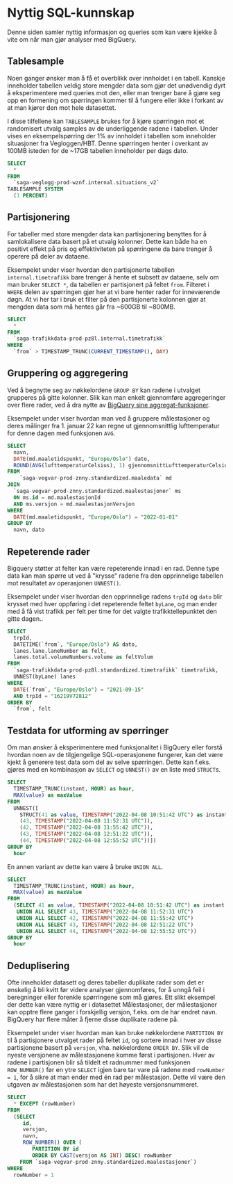 # Nyttig SQL-kunnskap

Denne siden samler nyttig informasjon og queries som kan være kjekke å vite om når man gjør analyser med BigQuery.

## Tablesample

Noen ganger ønsker man å få et overblikk over innholdet i en tabell. Kanskje inneholder tabellen veldig store mengder data som gjør det unødvendig dyrt å eksperimentere med queries mot den, eller man trenger bare å gjøre seg opp en formening om spørringen kommer til å fungere eller ikke i forkant av at man kjører den mot hele datasettet.

I disse tilfellene kan `TABLESAMPLE` brukes for å kjøre spørringen mot et randomisert utvalg samples av de underliggende radene i tabellen. Under vises en eksempelspørring der 1% av innholdet i tabellen som inneholder situasjoner fra Vegloggen/HBT. Denne spørringen henter i overkant av 100MB isteden for de ~17GB tabellen inneholder per dags dato.

```sql
SELECT
  *
FROM
  `saga-veglogg-prod-wznf.internal.situations_v2`
TABLESAMPLE SYSTEM
  (1 PERCENT)
```


## Partisjonering

For tabeller med store mengder data kan partisjonering benyttes for å samlokalisere data basert på et utvalg kolonner. Dette kan både ha en positivt effekt på pris og effektiviteten på spørringene da bare trenger å operere på deler av dataene.

Eksempelet under viser hvordan den partisjonerte tabellen `internal.timetrafikk` bare trenger å hente et subsett av dataene, selv om man bruker `SELECT *`, da tabellen er partisjonert på feltet `from`. Filteret i `WHERE` delen av spørringen gjør her at vi bare henter rader for inneværende døgn. At vi her tar i bruk et filter på den partisjonerte kolonnen gjør at mengden data som må hentes går fra ~600GB til ~800MB.

```sql
SELECT
  *
FROM
  `saga-trafikkdata-prod-pz8l.internal.timetrafikk`
WHERE
  `from` > TIMESTAMP_TRUNC(CURRENT_TIMESTAMP(), DAY)
```


## Gruppering og aggregering

Ved å begnytte seg av nøkkelordene `GROUP BY` kan radene i utvalget grupperes på gitte kolonner. Slik kan man enkelt gjennomføre aggregeringer over flere rader, ved å dra nytte av [BigQuery sine aggregat-funksjoner](https://cloud.google.com/bigquery/docs/reference/standard-sql/aggregate_analytic_functions).

Eksempelet under viser hvordan man ved å gruppere målestasjoner og deres målinger fra 1. januar 22 kan regne ut gjennomsnittlig lufttemperatur for denne dagen med funksjonen `AVG`.

```sql
SELECT
  navn,
  DATE(md.maaletidspunkt, "Europe/Oslo") dato,
  ROUND(AVG(lufttemperaturCelsius), 1) gjennomsnittLufttemperaturCelsius,
FROM
    `saga-vegvar-prod-znny.standardized.maaledata` md
JOIN
  `saga-vegvar-prod-znny.standardized.maalestasjoner` ms
  ON ms.id = md.maalestasjonId
  AND ms.versjon = md.maalestasjonVersjon
WHERE
  DATE(md.maaletidspunkt, "Europe/Oslo") = "2022-01-01"
GROUP BY
  navn, dato
```

## Repeterende rader

Bigquery støtter at felter kan være repeterende innad i en rad. Denne type data kan man spørre ut ved å "krysse" radene fra den opprinnelige tabellen mot resultatet av operasjonen `UNNEST()`.

Eksempelet under viser hvordan den opprinnelige radens `trpId` og `dato` blir krysset med hver oppføring i det repeterende feltet `byLane`, og man ender med å få vist trafikk per felt per time for det valgte trafikktellepunktet den gitte dagen..

```sql
SELECT
  trpId,
  DATETIME(`from`, "Europe/Oslo") AS dato,
  lanes.lane.laneNumber as felt,
  lanes.total.volumeNumbers.volume as feltVolum
FROM
  `saga-trafikkdata-prod-pz8l.standardized.timetrafikk` timetrafikk,
  UNNEST(byLane) lanes
WHERE
  DATE(`from`, "Europe/Oslo") = "2021-09-15"
  AND trpId = "16219V72812"
ORDER BY
  `from`, felt
```

## Testdata for utforming av spørringer

Om man ønsker å eksperimentere med funksjonalitet i BigQuery eller forstå hvordan noen av de tilgjengelige SQL-operasjonene fungerer, kan det være kjekt å generere test data som del av selve spørringen. Dette kan f.eks. gjøres med en kombinasjon av `SELECT` og `UNNEST()` av en liste med `STRUCT`s.

```sql
SELECT
  TIMESTAMP_TRUNC(instant, HOUR) as hour,
  MAX(value) as maxValue
FROM
  UNNEST([
    STRUCT(41 as value, TIMESTAMP("2022-04-08 10:51:42 UTC") as instant),
    (43, TIMESTAMP("2022-04-08 11:52:31 UTC")),
    (42, TIMESTAMP("2022-04-08 11:55:42 UTC")),
    (43, TIMESTAMP("2022-04-08 12:51:22 UTC")),
    (44, TIMESTAMP("2022-04-08 12:55:52 UTC"))])
GROUP BY
  hour
```

En annen variant av dette kan være å bruke `UNION ALL`.

```sql
SELECT
  TIMESTAMP_TRUNC(instant, HOUR) as hour,
  MAX(value) as maxValue
FROM
  (SELECT 41 as value, TIMESTAMP("2022-04-08 10:51:42 UTC") as instant
   UNION ALL SELECT 43, TIMESTAMP("2022-04-08 11:52:31 UTC")
   UNION ALL SELECT 42, TIMESTAMP("2022-04-08 11:55:42 UTC")
   UNION ALL SELECT 43, TIMESTAMP("2022-04-08 12:51:22 UTC")
   UNION ALL SELECT 44, TIMESTAMP("2022-04-08 12:55:52 UTC"))
GROUP BY
  hour
```

## Deduplisering

Ofte inneholder datasett og deres tabeller duplikate rader som det er ønskelig å bli kvitt før videre analyser gjennomføres, for å unngå feil i beregninger eller forenkle spørringene som må gjøres. Ett slikt eksempel der dette kan være nyttig er i datasettet Målestasjoner, der målestasjoner kan opptre flere ganger i forskjellig versjon, f.eks. om de har endret navn. BigQuery har flere måter å fjerne disse duplikate radene på.

Eksempelet under viser hvordan man kan bruke nøkkelordene `PARTITION BY` til å partisjonere utvalget rader på feltet `id`, og sortere innad i hver av disse partisjonene basert på `versjon`, vha. nøkkelordene `ORDER BY`. Slik vil de nyeste versjonene av målestasjonene komme først i partisjonen. Hver av radene i partisjonen blir så tildelt et radnummer med funksjonen `ROW_NUMBER()` før en ytre `SELECT` igjen bare tar vare på radene med `rowNumber = 1`, for å sikre at man ender med én rad per målestasjon. Dette vil være den utgaven av målestasjonen som har det høyeste versjonsnummeret.

```sql
SELECT
  * EXCEPT (rowNumber)
FROM
  (SELECT
     id,
     versjon,
     navn,
     ROW_NUMBER() OVER (
        PARTITION BY id
        ORDER BY CAST(versjon AS INT) DESC) rowNumber
    FROM `saga-vegvar-prod-znny.standardized.maalestasjoner`)
WHERE
  rowNumber = 1
```